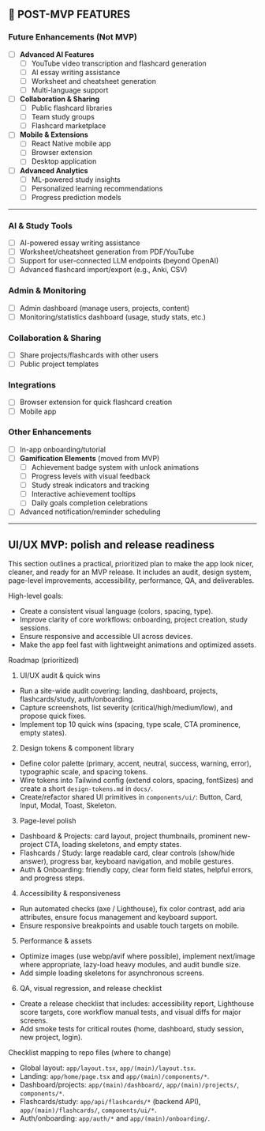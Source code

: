 ## 🔮 POST-MVP FEATURES

### Future Enhancements (Not MVP)

- [ ] **Advanced AI Features**
  - [ ] YouTube video transcription and flashcard generation
  - [ ] AI essay writing assistance
  - [ ] Worksheet and cheatsheet generation
  - [ ] Multi-language support
- [ ] **Collaboration & Sharing**
  - [ ] Public flashcard libraries
  - [ ] Team study groups
  - [ ] Flashcard marketplace
- [ ] **Mobile & Extensions**
  - [ ] React Native mobile app
  - [ ] Browser extension
  - [ ] Desktop application
- [ ] **Advanced Analytics**
  - [ ] ML-powered study insights
  - [ ] Personalized learning recommendations
  - [ ] Progress prediction models

---

### AI & Study Tools

- [ ] AI-powered essay writing assistance
- [ ] Worksheet/cheatsheet generation from PDF/YouTube
- [ ] Support for user-connected LLM endpoints (beyond OpenAI)
- [ ] Advanced flashcard import/export (e.g., Anki, CSV)

### Admin & Monitoring

- [ ] Admin dashboard (manage users, projects, content)
- [ ] Monitoring/statistics dashboard (usage, study stats, etc.)

### Collaboration & Sharing

- [ ] Share projects/flashcards with other users
- [ ] Public project templates

### Integrations

- [ ] Browser extension for quick flashcard creation
- [ ] Mobile app

### Other Enhancements

- [ ] In-app onboarding/tutorial
- [ ] **Gamification Elements** (moved from MVP)
  - [ ] Achievement badge system with unlock animations
  - [ ] Progress levels with visual feedback
  - [ ] Study streak indicators and tracking
  - [ ] Interactive achievement tooltips
  - [ ] Daily goals completion celebrations
- [ ] Advanced notification/reminder scheduling

---

## UI/UX MVP: polish and release readiness

This section outlines a practical, prioritized plan to make the app look nicer, cleaner, and ready for an MVP release. It includes an audit, design system, page-level improvements, accessibility, performance, QA, and deliverables.

High-level goals:

- Create a consistent visual language (colors, spacing, type).
- Improve clarity of core workflows: onboarding, project creation, study sessions.
- Ensure responsive and accessible UI across devices.
- Make the app feel fast with lightweight animations and optimized assets.

Roadmap (prioritized)

1. UI/UX audit & quick wins

- Run a site-wide audit covering: landing, dashboard, projects, flashcards/study, auth/onboarding.
- Capture screenshots, list severity (critical/high/medium/low), and propose quick fixes.
- Implement top 10 quick wins (spacing, type scale, CTA prominence, empty states).

2. Design tokens & component library

- Define color palette (primary, accent, neutral, success, warning, error), typographic scale, and spacing tokens.
- Wire tokens into Tailwind config (extend colors, spacing, fontSizes) and create a short `design-tokens.md` in `docs/`.
- Create/refactor shared UI primitives in `components/ui/`: Button, Card, Input, Modal, Toast, Skeleton.

3. Page-level polish

- Dashboard & Projects: card layout, project thumbnails, prominent new-project CTA, loading skeletons, and empty states.
- Flashcards / Study: large readable card, clear controls (show/hide answer), progress bar, keyboard navigation, and mobile gestures.
- Auth & Onboarding: friendly copy, clear form field states, helpful errors, and progress steps.

4. Accessibility & responsiveness

- Run automated checks (axe / Lighthouse), fix color contrast, add aria attributes, ensure focus management and keyboard support.
- Ensure responsive breakpoints and usable touch targets on mobile.

5. Performance & assets

- Optimize images (use webp/avif where possible), implement next/image where appropriate, lazy-load heavy modules, and audit bundle size.
- Add simple loading skeletons for asynchronous screens.

6. QA, visual regression, and release checklist

- Create a release checklist that includes: accessibility report, Lighthouse score targets, core workflow manual tests, and visual diffs for major screens.
- Add smoke tests for critical routes (home, dashboard, study session, new project, login).

Checklist mapping to repo files (where to change)

- Global layout: `app/layout.tsx`, `app/(main)/layout.tsx`.
- Landing: `app/home/page.tsx` and `app/(main)/components/*`.
- Dashboard/projects: `app/(main)/dashboard/`, `app/(main)/projects/`, `components/*`.
- Flashcards/study: `app/api/flashcards/*` (backend API), `app/(main)/flashcards/`, `components/ui/*`.
- Auth/onboarding: `app/auth/*` and `app/(main)/onboarding/`.
